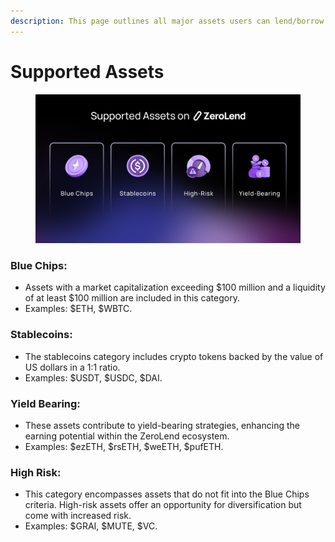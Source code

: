 ```yaml
---
description: This page outlines all major assets users can lend/borrow on ZeroLend.
---
```


# Supported Assets

<figure><img src="../.gitbook/assets/ZL Doc - Supported Assets.png" alt=""><figcaption></figcaption></figure>

### Blue Chips:

* Assets with a market capitalization exceeding $100 million and a liquidity of at least $100 million are included in this category.&#x20;
* Examples:  $ETH, $WBTC.

### Stablecoins:&#x20;

* The stablecoins category includes crypto tokens backed by the value of US dollars in a 1:1 ratio.&#x20;
* Examples: $USDT, $USDC, $DAI.&#x20;

### Yield Bearing:

* These assets contribute to yield-bearing strategies, enhancing the earning potential within the ZeroLend ecosystem.&#x20;
* Examples: $ezETH, $rsETH, $weETH, $pufETH.&#x20;

### High Risk:

* This category encompasses assets that do not fit into the Blue Chips criteria. High-risk assets offer an opportunity for diversification but come with increased risk.&#x20;
* Examples: $GRAI, $MUTE, $VC.
